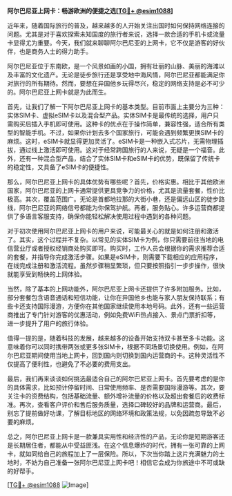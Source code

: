 **阿尔巴尼亚上网卡：畅游欧洲的便捷之选[[TG💪+ @esim1088](https://t.me/s/esim1088)]**

近年来，随着国际旅行的普及，越来越多的人开始关注出国时如何保持网络连接的问题。尤其是对于喜欢探索未知国度的旅行者来说，选择一款合适的手机卡或流量卡显得尤为重要。今天，我们就来聊聊阿尔巴尼亚的上网卡，它不仅是游客的好伙伴，也是商务人士的得力助手。

阿尔巴尼亚位于东南欧，是一个风景如画的小国，拥有壮丽的山脉、美丽的海滩以及丰富的文化遗产。无论是徒步旅行还是享受地中海风情，阿尔巴尼亚都能满足你对旅行的所有期待。然而，要想在异国他乡玩得尽兴，稳定的网络支持是必不可少的。阿尔巴尼亚上网卡就是为此而生。

首先，让我们了解一下阿尔巴尼亚上网卡的基本类型。目前市面上主要分为三种：实体SIM卡、虚拟eSIM卡以及混合型产品。实体SIM卡是最传统的选择，用户只需购买后插入手机即可使用。这种卡的优点在于操作简单，兼容性强，适合所有类型的智能手机。不过，如果你计划去多个国家旅行，可能会遇到频繁更换SIM卡的麻烦。这时，eSIM卡就显得更加灵活了。eSIM卡是一种嵌入式芯片，无需物理插拔，通过线上激活即可使用。这对于经常跨国旅行的人来说，无疑是一个福音。此外，还有一种混合型产品，结合了实体SIM卡和eSIM卡的优势，既保留了传统卡的稳定性，又具备了eSIM卡的便捷性。

那么，阿尔巴尼亚上网卡的具体优势有哪些呢？首先，价格实惠。相比于其他欧洲国家，阿尔巴尼亚的上网卡通常提供更具竞争力的价格，尤其是流量套餐，性价比极高。其次，覆盖范围广。无论是首都地拉那的大街小巷，还是偏远山区的徒步路线，阿尔巴尼亚的网络信号都能为你保驾护航。再者，服务贴心。许多运营商都提供了多语言客服支持，确保你能轻松解决使用过程中遇到的各种问题。

对于初次使用阿尔巴尼亚上网卡的用户来说，可能最关心的就是如何注册和激活了。其实，这个过程并不复杂。以常见的实体SIM卡为例，你只需要前往当地的电信营业厅或者授权经销商处购买即可。购买时，工作人员会根据你的需求推荐合适的套餐，并指导你完成激活步骤。如果是eSIM卡，则需要下载相应的应用程序，在线完成注册和激活流程。虽然步骤稍显繁琐，但只要按照指引一步步操作，很快就能享受到畅快的上网体验。

当然，除了基本的上网功能外，阿尔巴尼亚上网卡还提供了许多附加服务。比如，部分套餐包含语音通话和短信功能，让你在异国他乡也能与家人朋友保持联系；有些卡还支持国际漫游，方便你在其他国家继续使用本地号码。此外，还有一些运营商推出了专门针对游客的优惠活动，例如免费WiFi热点接入、景点门票折扣等，进一步提升了用户的旅行体验。

值得一提的是，随着科技的发展，越来越多的设备开始支持双卡甚至多卡功能。这意味着你可以同时携带两张或更多张SIM卡，根据不同场景切换使用。例如，在阿尔巴尼亚期间使用当地上网卡，回到国内则切换到国内运营商的卡。这种灵活性不仅提高了便利性，也避免了不必要的费用支出。

最后，我们再来谈谈如何挑选最适合自己的阿尔巴尼亚上网卡。首先要考虑的是你的具体需求，比如预计停留时间、日常使用频率、是否需要国际漫游等。其次，要关注卡的资费结构，包括基础流量、额外增补流量的价格以及超出套餐后的收费标准。再次，查看客户评价和售后服务质量，选择口碑较好的品牌和运营商。最后，别忘了提前做好功课，了解目标地区的网络环境和政策法规，以免因疏忽导致不必要的麻烦。

总之，阿尔巴尼亚上网卡是一款兼具实用性和经济性的产品，无论你是短期游客还是长期居住者，都能从中受益匪浅。在这个信息爆炸的时代，拥有一张可靠的上网卡，就如同给自己的旅程加上了一层保险。所以，下次当你踏上这片充满魅力的土地时，不妨为自己准备一张阿尔巴尼亚上网卡吧！相信它会成为你旅途中不可或缺的好帮手。

[[TG💪+ @esim1088](https://t.me/s/esim1088) ![Image](https://i.postimg.cc/4NQfJmqS/Snipaste-2025-05-13-00-14-12.png)]